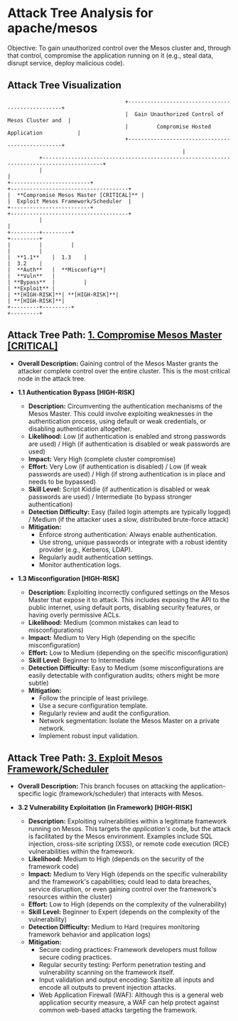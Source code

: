 # Attack Tree Analysis for apache/mesos

Objective: To gain unauthorized control over the Mesos cluster and, through that control, compromise the application running on it (e.g., steal data, disrupt service, deploy malicious code).

## Attack Tree Visualization

```
                                     +-------------------------------------------------+
                                     |  Gain Unauthorized Control of Mesos Cluster and  |
                                     |         Compromise Hosted Application           |
                                     +-------------------------------------------------+
                                                       |
          +-----------------------------------------------------------------------------------------+
          |                                                                                         |
+-------------------------+                                                       +-------------------------------------+
|  **Compromise Mesos Master [CRITICAL]** |                                                       |  Exploit Mesos Framework/Scheduler  |
+-------------------------+                                                       +-------------------------------------+
          |                                                                                         |
+---------+---------+                                                                       +---------+
|         |         |                                                                       |         |
|  **1.1**    |  1.3    |                                                                       |  3.2    |
|  **Auth**   |  **Misconfig**|                                                                       |  **Vuln**   |
| **Bypass**  |         |                                                                       | **Exploit** |
| **[HIGH-RISK]**| **[HIGH-RISK]**|                                                                       | **[HIGH-RISK]**|
+---------+---------+                                                                       +---------+
```

## Attack Tree Path: [1. Compromise Mesos Master [CRITICAL]](./attack_tree_paths/1__compromise_mesos_master__critical_.md)

*   **Overall Description:** Gaining control of the Mesos Master grants the attacker complete control over the entire cluster. This is the most critical node in the attack tree.

*   **1.1 Authentication Bypass [HIGH-RISK]**

    *   **Description:**  Circumventing the authentication mechanisms of the Mesos Master. This could involve exploiting weaknesses in the authentication process, using default or weak credentials, or disabling authentication altogether.
    *   **Likelihood:** Low (if authentication is enabled and strong passwords are used) / High (if authentication is disabled or weak passwords are used)
    *   **Impact:** Very High (complete cluster compromise)
    *   **Effort:** Very Low (if authentication is disabled) / Low (if weak passwords are used) / High (if strong authentication is in place and needs to be bypassed)
    *   **Skill Level:** Script Kiddie (if authentication is disabled or weak passwords are used) / Intermediate (to bypass stronger authentication)
    *   **Detection Difficulty:** Easy (failed login attempts are typically logged) / Medium (if the attacker uses a slow, distributed brute-force attack)
    *   **Mitigation:**
        *   Enforce strong authentication: Always enable authentication.
        *   Use strong, unique passwords or integrate with a robust identity provider (e.g., Kerberos, LDAP).
        *   Regularly audit authentication settings.
        *   Monitor authentication logs.

*   **1.3 Misconfiguration [HIGH-RISK]**

    *   **Description:**  Exploiting incorrectly configured settings on the Mesos Master that expose it to attack. This includes exposing the API to the public internet, using default ports, disabling security features, or having overly permissive ACLs.
    *   **Likelihood:** Medium (common mistakes can lead to misconfigurations)
    *   **Impact:** Medium to Very High (depending on the specific misconfiguration)
    *   **Effort:** Low to Medium (depending on the specific misconfiguration)
    *   **Skill Level:** Beginner to Intermediate
    *   **Detection Difficulty:** Easy to Medium (some misconfigurations are easily detectable with configuration audits; others might be more subtle)
    *   **Mitigation:**
        *   Follow the principle of least privilege.
        *   Use a secure configuration template.
        *   Regularly review and audit the configuration.
        *   Network segmentation: Isolate the Mesos Master on a private network.
        * Implement robust input validation.

## Attack Tree Path: [3. Exploit Mesos Framework/Scheduler](./attack_tree_paths/3__exploit_mesos_frameworkscheduler.md)

*    **Overall Description:** This branch focuses on attacking the application-specific logic (framework/scheduler) that interacts with Mesos.

*   **3.2 Vulnerability Exploitation (in Framework) [HIGH-RISK]**

    *   **Description:**  Exploiting vulnerabilities within a legitimate framework running on Mesos. This targets the *application's* code, but the attack is facilitated by the Mesos environment. Examples include SQL injection, cross-site scripting (XSS), or remote code execution (RCE) vulnerabilities within the framework.
    *   **Likelihood:** Medium to High (depends on the security of the framework code)
    *   **Impact:** Medium to Very High (depends on the specific vulnerability and the framework's capabilities; could lead to data breaches, service disruption, or even gaining control over the framework's resources within the cluster)
    *   **Effort:** Low to High (depends on the complexity of the vulnerability)
    *   **Skill Level:** Beginner to Expert (depends on the complexity of the vulnerability)
    *   **Detection Difficulty:** Medium to Hard (requires monitoring framework behavior and application logs)
    *   **Mitigation:**
        *   Secure coding practices: Framework developers must follow secure coding practices.
        *   Regular security testing: Perform penetration testing and vulnerability scanning on the framework itself.
        *   Input validation and output encoding: Sanitize all inputs and encode all outputs to prevent injection attacks.
        *   Web Application Firewall (WAF): Although this is a general web application security measure, a WAF can help protect against common web-based attacks targeting the framework.

